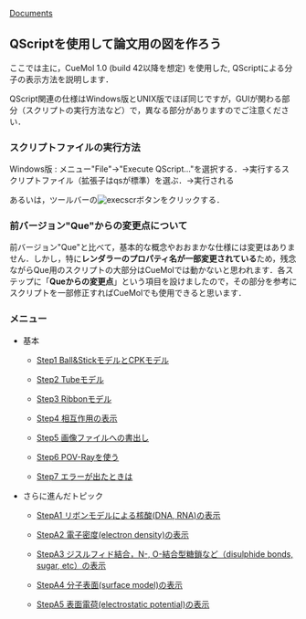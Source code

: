 [Documents](../../Documents)

## QScriptを使用して論文用の図を作ろう

ここでは主に，CueMol 1.0 (build 42以降を想定) を使用した, QScriptによる分子の表示方法を説明します．

QScript関連の仕様はWindows版とUNIX版でほぼ同じですが，GUIが関わる部分（スクリプトの実行方法など）で，異なる部分がありますのでご注意ください．

### スクリプトファイルの実行方法
Windows版
:   メニュー"File"->"Execute QScript..."を選択する．→実行するスクリプトファイル（拡張子はqsが標準）を選ぶ．→実行される<br />

あるいは，ツールバーの![execscr](../../assets/images/Documents/QScriptのチュートリアル/execscr.png)ボタンをクリックする．





### 前バージョン"Que"からの変更点について
前バージョン"Que"と比べて，基本的な概念やおおまかな仕様には変更はありません．しかし，特に**レンダラーのプロパティ名が一部変更されている**ため，残念ながらQue用のスクリプトの大部分はCueMolでは動かないと思われます．各ステップに「**Queからの変更点**」という項目を設けましたので，その部分を参考にスクリプトを一部修正すればCueMolでも使用できると思います．
### メニュー

- 基本

    - [Step1 Ball&StickモデルとCPKモデル](../../Documents/QScriptのチュートリアル/Step1)

    - [Step2 Tubeモデル](../../Documents/QScriptのチュートリアル/Step2)

    - [Step3 Ribbonモデル](../../Documents/QScriptのチュートリアル/Step3)

    - [Step4 相互作用の表示](../../Documents/QScriptのチュートリアル/Step4)

    - [Step5 画像ファイルへの書出し](../../Documents/QScriptのチュートリアル/Step5)

    - [Step6 POV-Rayを使う](../../Documents/QScriptのチュートリアル/Step6)

    - [Step7 エラーが出たときは](../../Documents/QScriptのチュートリアル/Step7)


- さらに進んだトピック 

    - [StepA1 リボンモデルによる核酸(DNA, RNA)の表示](../../Documents/QScriptのチュートリアル/StepA1)

    - [StepA2 電子密度(electron density)の表示](../../Documents/QScriptのチュートリアル/StepA2)

    - [StepA3 ジスルフィド結合，N-, O-結合型糖鎖など（disulphide bonds, sugar, etc）の表示](../../Documents/QScriptのチュートリアル/StepA3)

    - [StepA4 分子表面(surface model)の表示](../../Documents/QScriptのチュートリアル/StepA4)

    - [StepA5 表面電荷(electrostatic potential)の表示](../../Documents/QScriptのチュートリアル/StepA5)
